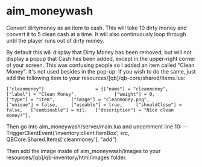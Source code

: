 # aim_moneywash
Convert dirtymoney as an item to cash.  This will take 10 dirty money and convert it to 5 clean cash at a time.  It will also continuously loop through until the player runs out of dirty money.

By default this will display that Dirty Money has been removed, but will not display a popup that Cash has been added, except in the upper-right corner of your screen.  This was confusing people so I added an item called "Clean Money".  It's not used besides in the pop-up.  If you wish to do the same, just add the following item to your resources/[qb]/qb-core/shared/items.lua:

	["cleanmoney"]                   = {["name"] = "cleanmoney",                    ["label"] = "Clean Money",              ["weight"] = 0,         ["type"] = "item",      ["image"] = "cleanmoney.png",           ["unique"] = false,		["useable"] = true,     ["shouldClose"] = false,   ["combinable"] = nil,   ["description"] = "Nice clean money!"},

Then go into aim_moneywash/server/main.lua and uncomment line 10:
        --TriggerClientEvent('inventory:client:ItemBox', src, QBCore.Shared.Items['cleanmoney'], "add")
        
Then add the image inside of aim_moneywash/images to your resources/[qb]/qb-inventory/html/images folder.
